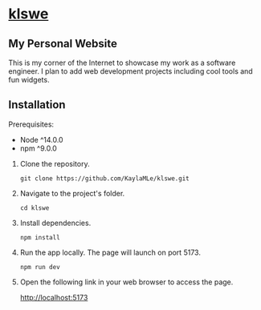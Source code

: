 # [klswe](https://www.klswe.com)

## My Personal Website

This is my corner of the Internet to showcase my work as a software engineer. I plan to add web development projects including cool tools and fun widgets.

## Installation
Prerequisites:
* Node ^14.0.0
* npm ^9.0.0

1. Clone the repository.

	```git clone https://github.com/KaylaMLe/klswe.git```

2. Navigate to the project's folder.

	```cd klswe```

3. Install dependencies.

	```npm install```

4. Run the app locally. The page will launch on port 5173.

	```npm run dev```

5. Open the following link in your web browser to access the page.

	[http://localhost:5173](http://localhost:5173)
